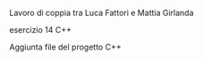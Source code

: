 Lavoro di coppia tra Luca Fattori e Mattia Girlanda

esercizio 14 C++

Aggiunta file del progetto C++


